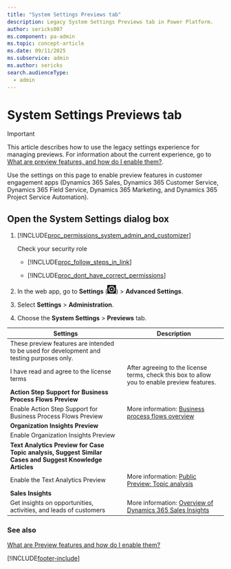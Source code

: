 ```yaml
---
title: "System Settings Previews tab"
description: Legacy System Settings Previews tab in Power Platform.
author: sericks007
ms.component: pa-admin
ms.topic: concept-article
ms.date: 09/11/2025
ms.subservice: admin
ms.author: sericks
search.audienceType: 
  - admin
---
```

# System Settings Previews tab

> [!IMPORTANT]
> This article describes how to use the legacy settings experience for managing previews. For information about the current experience, go to [What are preview features, and how do I enable them?](what-are-preview-features-how-do-i-enable-them.md).

Use the settings on this page to enable preview features in customer engagement apps (Dynamics 365 Sales, Dynamics 365 Customer Service, Dynamics 365 Field Service, Dynamics 365 Marketing, and Dynamics 365 Project Service Automation).

<!-- legacy procedure -->
  
## Open the System Settings dialog box 
  
1. [!INCLUDE[proc_permissions_system_admin_and_customizer](../includes/proc-permissions-system-admin-and-customizer.md)]  
  
    Check your security role  
  
   - [!INCLUDE[proc_follow_steps_in_link](../includes/proc-follow-steps-in-link.md)]  
  
   - [!INCLUDE[proc_dont_have_correct_permissions](../includes/proc-dont-have-correct-permissions.md)]  
  
2. In the web app, go to **Settings** (![Settings.](media/settings-gear-icon.png "Settings")) > **Advanced Settings**.

3. Select **Settings** > **Administration**.
  
4. Choose the **System Settings** > **Previews** tab.  
  
|Settings|Description|  
|--------------|-----------------|  
|These preview features are intended to be used for development and testing purposes only.||
|I have read and agree to the license terms|After agreeing to the license terms, check this box to allow you to enable preview features.|
|**Action Step Support for Business Process Flows Preview**||
|Enable Action Step Support for Business Process Flows Preview|More information: [Business process flows overview](/power-automate/business-process-flows-overview)|
|**Organization Insights Preview**||
|Enable Organization Insights Preview| |
|**Text Analytics Preview for Case Topic analysis, Suggest Similar Cases and Suggest Knowledge Articles**||
|Enable the Text Analytics Preview|More information: [Public Preview: Topic analysis](/previous-versions/dynamicscrm-2016/administering-dynamics-365/mt752501(v=crm.8))|
|**Sales Insights**||
|Get insights on opportunities, activities, and leads of customers |More information: [Overview of Dynamics 365 Sales Insights](/dynamics365/ai/sales/overview)|

### See also
[What are Preview features and how do I enable them?](what-are-preview-features-how-do-i-enable-them.md)


[!INCLUDE[footer-include](../includes/footer-banner.md)]
